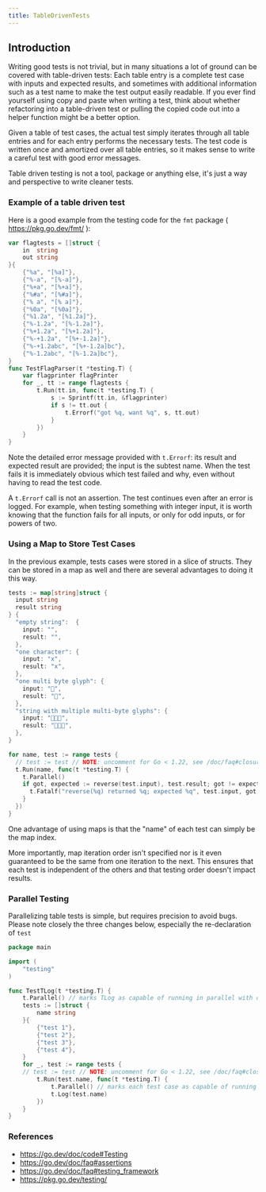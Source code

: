 ```yaml
---
title: TableDrivenTests
---
```


## Introduction
Writing good tests is not trivial, but in many situations a lot of ground can be covered with table-driven tests: Each table entry is a complete test case with inputs and expected results, and sometimes with additional information such as a test name to make the test output easily readable.  If you ever find yourself using copy and paste when writing a test, think about whether refactoring into a table-driven test or pulling the copied code out into a helper function might be a better option.

Given a table of test cases, the actual test simply iterates through all table entries and for each entry performs the necessary tests. The test code is written once and amortized over all table entries, so it makes sense to write a careful test with good error messages.

Table driven testing is not a tool, package or anything else, it's just a way and perspective to write cleaner tests. 

### Example of a table driven test

Here is a good example from the testing code for the ` fmt ` package ( https://pkg.go.dev/fmt/ ):

```go
var flagtests = []struct {
	in  string
	out string
}{
	{"%a", "[%a]"},
	{"%-a", "[%-a]"},
	{"%+a", "[%+a]"},
	{"%#a", "[%#a]"},
	{"% a", "[% a]"},
	{"%0a", "[%0a]"},
	{"%1.2a", "[%1.2a]"},
	{"%-1.2a", "[%-1.2a]"},
	{"%+1.2a", "[%+1.2a]"},
	{"%-+1.2a", "[%+-1.2a]"},
	{"%-+1.2abc", "[%+-1.2a]bc"},
	{"%-1.2abc", "[%-1.2a]bc"},
}
func TestFlagParser(t *testing.T) {
	var flagprinter flagPrinter
	for _, tt := range flagtests {
		t.Run(tt.in, func(t *testing.T) {
			s := Sprintf(tt.in, &flagprinter)
			if s != tt.out {
				t.Errorf("got %q, want %q", s, tt.out)
			}
		})
	}
}
```

Note the detailed error message provided with ` t.Errorf `: its result and expected result are provided; the input is the subtest name. When the test fails it is immediately obvious which test failed and why, even without having to read the test code.

A ` t.Errorf ` call is not an assertion. The test continues even after an error is logged. For example, when testing something with integer input, it is worth knowing that the function fails for all inputs, or only for odd inputs, or for powers of two.

### Using a Map to Store Test Cases

In the previous example, tests cases were stored in a slice of structs.  They can be stored in a map as well and there are several advantages
to doing it this way.

```go
tests := map[string]struct {
  input string
  result string
} {
  "empty string":  {
    input: "",
    result: "",
  },
  "one character": {
    input: "x",
    result: "x",
  },
  "one multi byte glyph": {
    input: "🎉",
    result: "🎉",
  },
  "string with multiple multi-byte glyphs": {
    input: "🥳🎉🐶",
    result: "🐶🎉🥳",
  },
}

for name, test := range tests {
  // test := test // NOTE: uncomment for Go < 1.22, see /doc/faq#closures_and_goroutines
  t.Run(name, func(t *testing.T) {
    t.Parallel()
    if got, expected := reverse(test.input), test.result; got != expected {
      t.Fatalf("reverse(%q) returned %q; expected %q", test.input, got, expected)
    }
  })
}
```

One advantage of using maps is that the "name" of each test can simply be the map index.

More importantly, map iteration order isn't specified nor is it even guaranteed to be the same from one iteration to the next.  This ensures that each test is independent of the others and that testing order doesn't impact results.

### Parallel Testing

Parallelizing table tests is simple, but requires precision to avoid bugs.
Please note closely the three changes below, especially the re-declaration of `test`

```go
package main

import (
	"testing"
)

func TestTLog(t *testing.T) {
	t.Parallel() // marks TLog as capable of running in parallel with other tests
	tests := []struct {
		name string
	}{
		{"test 1"},
		{"test 2"},
		{"test 3"},
		{"test 4"},
	}
	for _, test := range tests {
    // test := test // NOTE: uncomment for Go < 1.22, see /doc/faq#closures_and_goroutines
		t.Run(test.name, func(t *testing.T) {
			t.Parallel() // marks each test case as capable of running in parallel with each other 
			t.Log(test.name)
		})
	}
}
```

### References

  * https://go.dev/doc/code#Testing
  * https://go.dev/doc/faq#assertions
  * https://go.dev/doc/faq#testing_framework
  * https://pkg.go.dev/testing/
